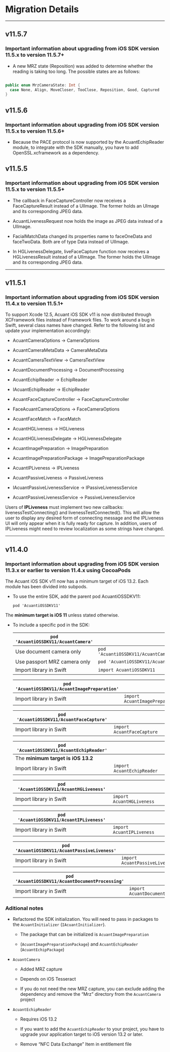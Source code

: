 # Migration Details

----------

## v11.5.7

### Important information about upgrading from iOS SDK version 11.5.x to version 11.5.7+

- A new MRZ state (Reposition) was added to determine whether the reading is taking too long. The possible states are as follows:

```swift

public enum MrzCameraState: Int {
  case None, Align, MoveCloser, TooClose, Reposition, Good, Captured
}
```

## v11.5.6

### Important information about upgrading from iOS SDK version 11.5.x to version 11.5.6+

- Because the PACE protocol is now supported by the AcuantEchipReader module, to integrate with the SDK manually, you have to add OpenSSL.xcframework as a dependency.

## v11.5.5

### Important information about upgrading from iOS SDK version 11.5.x to version 11.5.5+

- The callback in FaceCaptureController now receives a FaceCaptureResult instead of a UIImage. The former holds an UImage and its corresponding JPEG data.

- AcuantLivenessRequest now holds the image as JPEG data instead of a UIImage.

- FacialMatchData changed its properties name to faceOneData and faceTwoData. Both are of type Data instead of UIImage.

- In HGLivenessDelegate, liveFaceCapture function now receives a HGLivenessResult instead of a UIImage. The former holds the UIImage and its corresponding JPEG data.

----------

## v11.5.1

### Important information about upgrading from iOS SDK version 11.4.x to version 11.5.1+

To support Xcode 12.5, Acuant iOS SDK v11 is now distributed through XCFramework files instead of Framework files. To work around a bug in Swift, several class names have changed. Refer to the following list and update your implementation accordingly:

- AcuantCameraOptions -> CameraOptions

- AcuantCameraMetaData -> CameraMetaData

- AcuantCameraTextView -> CameraTextView

- AcuantDocumentProcessing -> DocumentProcessing

- AcuantEchipReader -> EchipReader

- IAcuantEchipReader -> IEchipReader

- AcuantFaceCaptureController -> FaceCaptureController

- FaceAcuantCameraOptions -> FaceCameraOptions

- AcuantFaceMatch -> FaceMatch

- AcuantHGLiveness -> HGLiveness

- AcuantHGLivenessDelegate -> HGLivenessDelegate

- AcuantImagePreparation -> ImagePreparation

- AcuantImagePreparationPackage -> ImagePreparationPackage

- AcuantIPLiveness -> IPLiveness

- AcuantPassiveLiveness -> PassiveLiveness

- IAcuantPassiveLivenessService -> IPassiveLivenessService

- AcuantPassiveLivenessService -> PassiveLivenessService

Users of **IPLiveness** must implement two new callbacks: livenessTestConnecting() and livenessTestConnected(). This will allow the user to display any desired form of connecting message and the IPLiveness UI will only appear when it is fully ready for capture. In addition, users of IPLiveness might need to review localization as some strings have changed.

----------

## v11.4.0

### Important information about upgrading from iOS SDK version 11.3.x or earlier to version 11.4.x using CocoaPods

The Acuant iOS SDK v11 now has a minimum target of iOS 13.2. Each module has been divided into subpods.

- To use the entire SDK, add the parent pod AcuantiOSSDKV11:

    ``` pod 'AcuantiOSSDKV11' ```

The **minimum target is iOS 11** unless stated otherwise.

- To include a specific pod in the SDK:

    | ``` pod 'AcuantiOSSDKV11/AcuantCamera' ``` | |
    | ----------- | ----------- |
    | Use document camera only      | ``` pod 'AcuantiOSSDKV11/AcuantCamera/Document' ``` |
    | Use passport MRZ camera only  | ``` pod 'AcuantiOSSDKV11/AcuantCamera/Mrz' ```     |
    | Import library in Swift       | ``` import AcuantiOSSDKV11 ```                      |

    | ``` pod 'AcuantiOSSDKV11/AcuantImagePreparation' ``` | |
    | ----------- | ----------- |
    | Import library in Swift       | ``` import AcuantImagePreparation ```     |

    | ``` pod 'AcuantiOSSDKV11/AcuantFaceCapture' ``` | |
    | ----------- | ----------- |
    | Import library in Swift       | ``` import AcuantFaceCapture ```     |

    | ``` pod 'AcuantiOSSDKV11/AcuantEchipReader' ``` | |
    | ----------- | ----------- |
    | The **minimum target is iOS 13.2** | |
    | Import library in Swift       | ``` import AcuantEchipReader ```     |

    | ``` pod 'AcuantiOSSDKV11/AcuantHGLiveness' ``` | |
    | ----------- | ----------- |
    | Import library in Swift       | ``` import AcuantHGLiveness ```     |

    | ``` pod 'AcuantiOSSDKV11/AcuantIPLiveness' ``` | |
    | ----------- | ----------- |
    | Import library in Swift       | ``` import AcuantIPLiveness ```     |

    | ``` pod 'AcuantiOSSDKV11/AcuantPassiveLiveness' ``` | |
    | ----------- | ----------- |
    | Import library in Swift       | ``` import AcuantPassiveLiveness ``` |

    | ``` pod 'AcuantiOSSDKV11/AcuantDocumentProcessing' ``` | |
    | ----------- | ----------- |
    | Import library in Swift       | ``` import AcuantDocumentProcessing ``` |

### Aditional notes

- Refactored the SDK initialization. You will need to pass in packages to the  ``` AcuantInitializer ``` (``` IAcuantInitializer ```).

  - The package that can be initialized is ``` AcuantImagePreparation ```

  - (```AcuantImagePreparationPackage```) and ```AcuantEchipReader``` (```AcuantEchipPackage```)

- ``` AcuantCamera ```

  - Added MRZ capture

  - Depends on iOS Tesseract

  - If you do not need the new MRZ capture, you can exclude adding the dependency and remove the “Mrz” directory from the ``` AcuantCamera ``` project

- ``` AcuantEchipReader ```
  
  - Requires iOS 13.2
  
  - If you want to add the ``` AcuantEchipReader ``` to your project, you have to upgrade your application target to iOS version 13.2 or later.

  - Remove “NFC Data Exchange” Item in entitlement file
